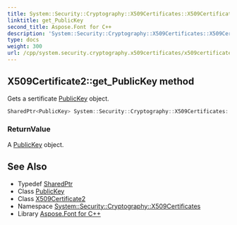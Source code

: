 ```yaml
---
title: System::Security::Cryptography::X509Certificates::X509Certificate2::get_PublicKey method
linktitle: get_PublicKey
second_title: Aspose.Font for C++
description: 'System::Security::Cryptography::X509Certificates::X509Certificate2::get_PublicKey method. Gets a sertificate PublicKey object in C++.'
type: docs
weight: 300
url: /cpp/system.security.cryptography.x509certificates/x509certificate2/get_publickey/
---
```

## X509Certificate2::get_PublicKey method


Gets a sertificate [PublicKey](../../publickey/) object.

```cpp
SharedPtr<PublicKey> System::Security::Cryptography::X509Certificates::X509Certificate2::get_PublicKey() const
```


### ReturnValue

A [PublicKey](../../publickey/) object.

## See Also

* Typedef [SharedPtr](../../../system/sharedptr/)
* Class [PublicKey](../../publickey/)
* Class [X509Certificate2](../)
* Namespace [System::Security::Cryptography::X509Certificates](../../)
* Library [Aspose.Font for C++](../../../)
